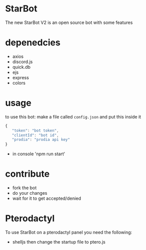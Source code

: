 # StarBot
The new StarBot V2 is an open source bot with some features
# depenedcies
- axios
- discord.js
- quick.db
- ejs
- express
- colors
# usage
to use this bot:
make a file called `config.json` and put this inside it
```js
{
   "token": "bot token",
   "clientId": "bot id",
   "prodia": "prodia api key"
}
```
- in console 'npm run start'
# contribute
- fork the bot
- do your changes
- wait for it to get accepted/denied
# Pterodactyl
To use StarBot on a pterodactyl panel you need the following:
- shelljs
then change the startup file to ptero.js
